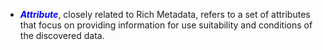  * <span style="color:blue;">***Attribute***</span>, closely related to Rich Metadata, refers to a set of attributes that focus on providing information for use suitability and conditions of the discovered data.
